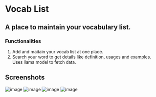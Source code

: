 # Vocab List
## A place to maintain your vocabulary list.

### Functionalities
1. Add and maitain your vocab list at one place.
2. Search your word to get details like definition, usages and examples. Uses llama model to fetch data.


## Screenshots
![image](https://github.com/user-attachments/assets/da3cf5a5-ba43-4d59-b372-ee0e51fc562b)
![image](https://github.com/user-attachments/assets/40797aca-e958-4323-af31-f3b2a6cbbddf)
![image](https://github.com/user-attachments/assets/4522031e-cfae-4b81-a771-e921dc9056ff)
![image](https://github.com/user-attachments/assets/51057b70-cf2e-433c-ae69-7cd63eea917e)

